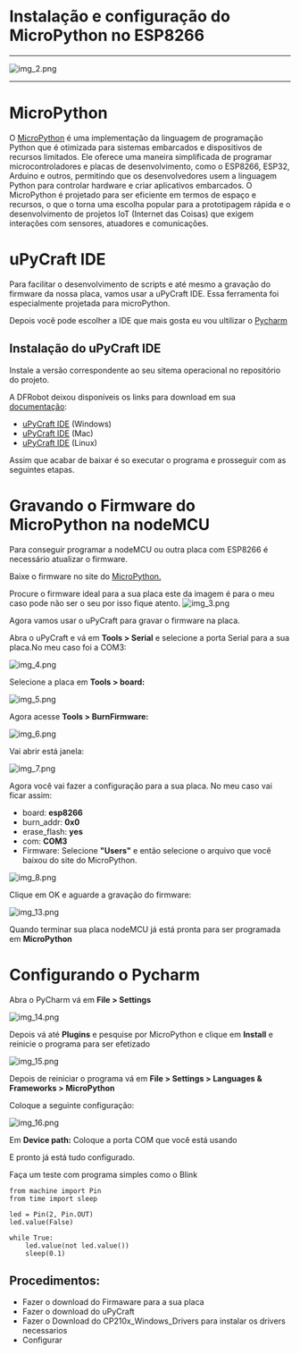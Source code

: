 # Instalação e configuração do MicroPython no ESP8266

---
![img_2.png](img/img_2.png)

---
# MicroPython
O [MicroPython](https://micropython.org/) é uma implementação da linguagem de programação Python que é otimizada para sistemas embarcados e dispositivos de recursos limitados. Ele oferece uma maneira simplificada de programar microcontroladores e placas de desenvolvimento, como o ESP8266, ESP32, Arduino e outros, permitindo que os desenvolvedores usem a linguagem Python para controlar hardware e criar aplicativos embarcados. O MicroPython é projetado para ser eficiente em termos de espaço e recursos, o que o torna uma escolha popular para a prototipagem rápida e o desenvolvimento de projetos IoT (Internet das Coisas) que exigem interações com sensores, atuadores e comunicações.

# uPyCraft IDE
Para facilitar o desenvolvimento de scripts e até mesmo a gravação do firmware da nossa placa, vamos usar a uPyCraft IDE. Essa ferramenta foi especialmente projetada para microPython.

Depois você pode escolher a IDE que mais gosta eu vou ultilizar o [Pycharm](https://www.jetbrains.com/pycharm/download/?section=windows)
## Instalação do uPyCraft IDE
Instale a versão correspondente ao seu sitema operacional no repositório do projeto.

A DFRobot deixou disponíveis os links para download em sua [documentação](https://docs.dfrobot.com/upycraft/):
* [uPyCraft IDE](https://raw.githubusercontent.com/DFRobot/uPyCraft/master/uPyCraft.exe) (Windows)
* [uPyCraft IDE](https://raw.githubusercontent.com/DFRobot/uPyCraft/master/uPyCraft_mac_V1.0.zip) (Mac)
* [uPyCraft IDE](https://git.oschina.net/dfrobot/upycraft/raw/master/uPyCraft_linux_V0.30) (Linux)

Assim que acabar de baixar é so executar o programa e prosseguir com as seguintes etapas. 
# Gravando o Firmware do MicroPython na nodeMCU
Para conseguir programar a nodeMCU ou outra placa com ESP8266 é necessário atualizar o firmware.

Baixe o firmware no site do [MicroPython.](https://micropython.org/download/)

Procure o firmware ideal para a sua placa este da imagem é para o meu caso pode não ser o seu por isso fique atento.
![img_3.png](img/img_3.png)

Agora vamos usar o uPyCraft para gravar o firmware na placa.

Abra o uPyCraft e vá em **Tools > Serial** e selecione a porta Serial para a sua placa.No meu caso foi a COM3:

![img_4.png](img/img_4.png)

Selecione a placa em **Tools > board:**

![img_5.png](img/img_5.png)

Agora acesse **Tools > BurnFirmware:**

![img_6.png](img/img_6.png)

Vai abrir está janela:

![img_7.png](img/img_7.png)

Agora você vai fazer a configuração para a sua placa.
No meu caso vai ficar assim:
* board: **esp8266**
* burn_addr: **0x0**
* erase_flash: **yes**
* com: **COM3**
* Firmware: Selecione **"Users"** e então selecione o arquivo que você baixou do site do MicroPython.

![img_8.png](img/img_8.png)

Clique em OK e aguarde a gravação do firmware:

![img_13.png](img/img_13.png)

Quando terminar sua placa nodeMCU já está pronta para ser programada em **MicroPython**

# Configurando o Pycharm
Abra o PyCharm vá em **File > Settings** 

![img_14.png](img/img_14.png)

Depois vá até **Plugins** e pesquise por MicroPython e clique em **Install** e reinicie o programa para ser efetizado 

![img_15.png](img/img_15.png)

Depois de reiniciar o programa vá em **File > Settings > Languages & Frameworks > MicroPython**

Coloque a seguinte configuração:

![img_16.png](img/img_16.png)

Em **Device path:** Coloque a porta COM que você está usando

E pronto já está tudo configurado.

Faça um teste com programa simples como o Blink

    from machine import Pin
    from time import sleep

    led = Pin(2, Pin.OUT)
    led.value(False)

    while True:
        led.value(not led.value())
        sleep(0.1)

## Procedimentos:
* Fazer o download do Firmaware para a sua placa 
* Fazer o download do uPyCraft 
* Fazer o Download do CP210x_Windows_Drivers para instalar os drivers necessarios 
* Configurar 


